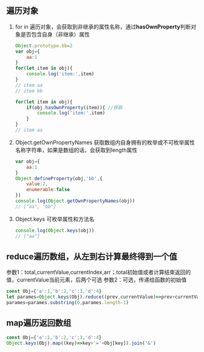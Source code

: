 ## 遍历对象
1. for in
    遍历对象，会获取到非继承的属性名称，通过**hasOwnProperty**判断对象是否包含自身（非继承）属性
    ```js
    Object.prototype.bb=2
    var obj={
        aa:1
    }
    for(let item in obj){
        console.log('item:',item)
    }
    // item aa
    // item bb

    for(let item in obj){
        if(obj.hasOwnProperty(item)){ //获取
            console.log('item:',item)
        }    
    }
    // item aa
    ```
2. Object.getOwnPropertyNames
    获取数组内自身拥有的枚举或不可枚举属性名称字符串，如果是数组的话，会获取到length属性
    ```js
    var obj={
        aa:1
    }
    Object.defineProperty(obj,'bb',{
        value:2,
        enumerable:false
    })
    console.log(Object.getOwnPropertyNames(obj))
    // ["aa", "bb"]
    ```
3. Object.keys
    可枚举属性和方法名
    ```js
    console.log(Object.keys(obj))
    // ["aa"]
    ```
## reduce遍历数组，从左到右计算最终得到一个值
参数1：total,currentValue,currentIndex,arr；total初始值或者计算结束返回的值，currentValue当前元素，后两个可选
参数2：可选，传递给函数的初始值
```js
const Obj={'a':1,'b':2,'c':3,'d':4}
let parames=Object.keys(Obj).reduce((prev,currentValue)=>prev+currentValue+'='+Obj[currentValue]+'&','')  //"a=1&b=2&c=3&d=4&"
parames=parames.substring(0,parames.length-1)
```
## map遍历返回数组
```js
const Obj={'a':1,'b':2,'c':3,'d':4}
Object.keys(Obj).map((key)=>key+'='+Obj[key]).join('&')
```